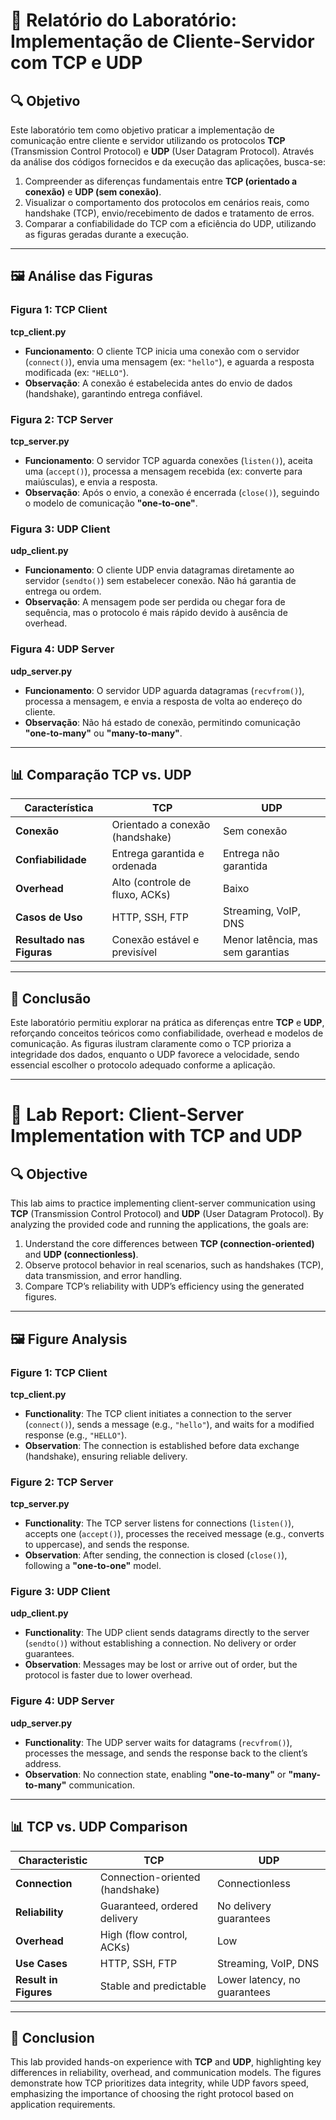 # 📡 Relatório do Laboratório: Implementação de Cliente-Servidor com TCP e UDP  

## 🔍 Objetivo  
Este laboratório tem como objetivo praticar a implementação de comunicação entre cliente e servidor utilizando os protocolos **TCP** (Transmission Control Protocol) e **UDP** (User Datagram Protocol). Através da análise dos códigos fornecidos e da execução das aplicações, busca-se:  
1. Compreender as diferenças fundamentais entre **TCP (orientado a conexão)** e **UDP (sem conexão)**.  
2. Visualizar o comportamento dos protocolos em cenários reais, como handshake (TCP), envio/recebimento de dados e tratamento de erros.  
3. Comparar a confiabilidade do TCP com a eficiência do UDP, utilizando as figuras geradas durante a execução.  

---

## 🖼️ Análise das Figuras  

### Figura 1: TCP Client
**tcp_client.py**
- **Funcionamento**: O cliente TCP inicia uma conexão com o servidor (`connect()`), envia uma mensagem (ex: `"hello"`), e aguarda a resposta modificada (ex: `"HELLO"`).  
- **Observação**: A conexão é estabelecida antes do envio de dados (handshake), garantindo entrega confiável.  

### Figura 2: TCP Server
**tcp_server.py**
- **Funcionamento**: O servidor TCP aguarda conexões (`listen()`), aceita uma (`accept()`), processa a mensagem recebida (ex: converte para maiúsculas), e envia a resposta.  
- **Observação**: Após o envio, a conexão é encerrada (`close()`), seguindo o modelo de comunicação **"one-to-one"**.  

### Figura 3: UDP Client
**udp_client.py**
- **Funcionamento**: O cliente UDP envia datagramas diretamente ao servidor (`sendto()`) sem estabelecer conexão. Não há garantia de entrega ou ordem.  
- **Observação**: A mensagem pode ser perdida ou chegar fora de sequência, mas o protocolo é mais rápido devido à ausência de overhead.  

### Figura 4: UDP Server
**udp_server.py**
- **Funcionamento**: O servidor UDP aguarda datagramas (`recvfrom()`), processa a mensagem, e envia a resposta de volta ao endereço do cliente.  
- **Observação**: Não há estado de conexão, permitindo comunicação **"one-to-many"** ou **"many-to-many"**.  

---

## 📊 Comparação TCP vs. UDP  
| **Característica**       | **TCP**                          | **UDP**                          |  
|---------------------------|----------------------------------|----------------------------------|  
| **Conexão**               | Orientado a conexão (handshake) | Sem conexão                      |  
| **Confiabilidade**        | Entrega garantida e ordenada    | Entrega não garantida            |  
| **Overhead**              | Alto (controle de fluxo, ACKs)  | Baixo                            |  
| **Casos de Uso**          | HTTP, SSH, FTP                  | Streaming, VoIP, DNS            |  
| **Resultado nas Figuras** | Conexão estável e previsível    | Menor latência, mas sem garantias|  

---

## 📝 Conclusão  
Este laboratório permitiu explorar na prática as diferenças entre **TCP** e **UDP**, reforçando conceitos teóricos como confiabilidade, overhead e modelos de comunicação. As figuras ilustram claramente como o TCP prioriza a integridade dos dados, enquanto o UDP favorece a velocidade, sendo essencial escolher o protocolo adequado conforme a aplicação.  

---  

# 📡 Lab Report: Client-Server Implementation with TCP and UDP  

## 🔍 Objective  
This lab aims to practice implementing client-server communication using **TCP** (Transmission Control Protocol) and **UDP** (User Datagram Protocol). By analyzing the provided code and running the applications, the goals are:  
1. Understand the core differences between **TCP (connection-oriented)** and **UDP (connectionless)**.  
2. Observe protocol behavior in real scenarios, such as handshakes (TCP), data transmission, and error handling.  
3. Compare TCP’s reliability with UDP’s efficiency using the generated figures.  

---

## 🖼️ Figure Analysis  

### Figure 1: TCP Client
**tcp_client.py**
- **Functionality**: The TCP client initiates a connection to the server (`connect()`), sends a message (e.g., `"hello"`), and waits for a modified response (e.g., `"HELLO"`).  
- **Observation**: The connection is established before data exchange (handshake), ensuring reliable delivery.  

### Figure 2: TCP Server
**tcp_server.py**
- **Functionality**: The TCP server listens for connections (`listen()`), accepts one (`accept()`), processes the received message (e.g., converts to uppercase), and sends the response.  
- **Observation**: After sending, the connection is closed (`close()`), following a **"one-to-one"** model.  

### Figure 3: UDP Client
**udp_client.py**
- **Functionality**: The UDP client sends datagrams directly to the server (`sendto()`) without establishing a connection. No delivery or order guarantees.  
- **Observation**: Messages may be lost or arrive out of order, but the protocol is faster due to lower overhead.  

### Figure 4: UDP Server
**udp_server.py**
- **Functionality**: The UDP server waits for datagrams (`recvfrom()`), processes the message, and sends the response back to the client’s address.  
- **Observation**: No connection state, enabling **"one-to-many"** or **"many-to-many"** communication.  

---

## 📊 TCP vs. UDP Comparison  
| **Characteristic**       | **TCP**                          | **UDP**                          |  
|---------------------------|----------------------------------|----------------------------------|  
| **Connection**            | Connection-oriented (handshake) | Connectionless                   |  
| **Reliability**           | Guaranteed, ordered delivery    | No delivery guarantees           |  
| **Overhead**              | High (flow control, ACKs)       | Low                              |  
| **Use Cases**             | HTTP, SSH, FTP                  | Streaming, VoIP, DNS            |  
| **Result in Figures**     | Stable and predictable          | Lower latency, no guarantees     |  

---

## 📝 Conclusion  
This lab provided hands-on experience with **TCP** and **UDP**, highlighting key differences in reliability, overhead, and communication models. The figures demonstrate how TCP prioritizes data integrity, while UDP favors speed, emphasizing the importance of choosing the right protocol based on application requirements.